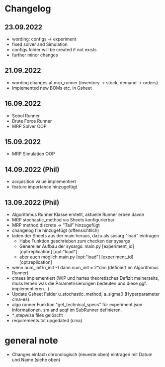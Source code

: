 # Changelog

## 23.09.2022
- wording: configs -> experiment
- fixed solver and Simulation
- configs folder will be created if not exists
- further minor changes

## 21.09.2022
- wording changes at mrp_runner (inventory -> stock, demand -> orders)
- Implemented new BOMs etc. in Gsheet
## 16.09.2022
- Sobol Runner 
- Brute Force Runner
- MRP Solver OOP
## 15.09.2022
- MRP Simulation OOP

## 14.09.2022 (Phil)
- acquisition value implementiert
- feature importance hinzugefügt

## 13.09.2022 (Phil)
- Algorithmus Runner Klasse erstellt, aktuelle Runner erben davon
- MRP stochastic_method via Sheets konfigurierbar
- MRP method discrete -> "Tail" hinzugefügt
- changelog file hinzugefügt (offensichtlich)
- laden der Sheets aus der main heraus, dazu als sysarg "load" eintragen
  - Habe Funktion geschrieben zum checken der sysargs
  - Genereller Aufbau der sysargs: main.py [experiment_id] [opt:replication] [opt:"load"]
  - aber auch möglich main.py [opt:"load"] [experiment_id] [opt:replication] 
- wenn num_init/n_init -1 dann num_init = 2*dim (definiert im Algorithmus Runner)
- cmaes implementiert (WIP und hartes theoretisches Defizit meinerseits, muss lernen was die Parametrisierungen bedeuten und diese ggf. implementieren...)
- Update Gsheet Felder u_stochastic_method, a_sigma0 (Hyperparameter cma-es)
- algo runner Funktion "get_technical_specs" für experiment json Informationen. sm and acqf im SubRunner definieren.
- *_stepwise files gelöscht
- requirements.txt upgedated (cma)

# general note
- Changes einfach chronologisch (neueste oben) eintragen mit Datum und Name (siehe oben)
